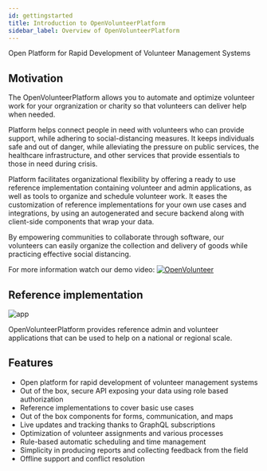 ```yaml
---
id: gettingstarted
title: Introduction to OpenVolunteerPlatform
sidebar_label: Overview of OpenVolunteerPlatform 
---
```


Open Platform for Rapid Development of Volunteer Management Systems

## Motivation

The OpenVolunteerPlatform allows you to automate and optimize volunteer work for your 
orgranization or charity so that volunteers can deliver help when needed.

Platform helps connect people in need with volunteers who can provide support, while adhering to social-distancing measures. It keeps individuals safe and out of danger, while alleviating the pressure on public services, the healthcare infrastructure, and other services that provide essentials to those in need during crisis.

Platform facilitates organizational flexibility by offering a ready to use reference implementation 
containing volunteer and admin applications, as well as tools to organize and schedule volunteer work. 
It eases the customization of reference implementations for your own use cases and integrations, by using an autogenerated and secure backend along with client-side components that wrap your data. 

By empowering communities to collaborate through software, our volunteers can easily organize the collection and delivery of goods while practicing effective social distancing.

For more information watch our demo video:
[![OpenVolunteer](https://img.youtube.com/vi/mu9Rnu6Q9_o/0.jpg)](https://www.youtube.com/watch?v=mu9Rnu6Q9_o)

## Reference implementation

![app](https://openvolunteer.org/img/app.png)

OpenVolunteerPlatform provides reference admin and volunteer applications that can be used to help on a national or regional scale.

## Features

- Open platform for rapid development of volunteer management systems
- Out of the box, secure API exposing your data using role based authorization
- Reference implementations to cover basic use cases
- Out of the box components for forms, communication, and maps
- Live updates and tracking thanks to GraphQL subscriptions
- Optimization of volunteer assignments and various processes
- Rule-based automatic scheduling and time management
- Simplicity in producing reports and collecting feedback from the field
- Offline support and conflict resolution

